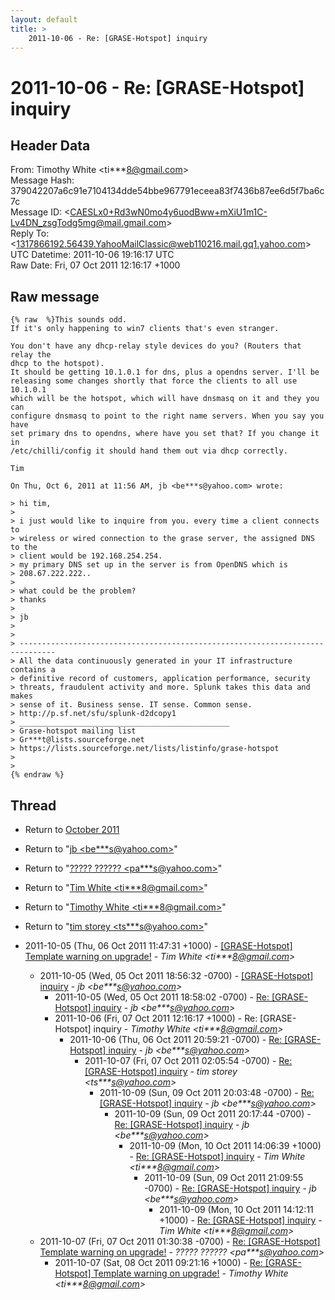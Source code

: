 ```yaml
---
layout: default
title: >
    2011-10-06 - Re: [GRASE-Hotspot] inquiry
---
```


# 2011-10-06 - Re: [GRASE-Hotspot] inquiry

## Header Data

From: Timothy White \<ti***8@gmail.com\><br>
Message Hash: 379042207a6c91e7104134dde54bbe967791eceea83f7436b87ee6d5f7ba6c7c<br>
Message ID: \<CAESLx0+Rd3wN0mo4y6uodBww+mXiU1m1C-Lv4DN_zsgTodg5mg@mail.gmail.com\><br>
Reply To: \<1317866192.56439.YahooMailClassic@web110216.mail.gq1.yahoo.com\><br>
UTC Datetime: 2011-10-06 19:16:17 UTC<br>
Raw Date: Fri, 07 Oct 2011 12:16:17 +1000<br>

## Raw message

```
{% raw  %}This sounds odd.
If it's only happening to win7 clients that's even stranger.

You don't have any dhcp-relay style devices do you? (Routers that relay the
dhcp to the hotspot).
It should be getting 10.1.0.1 for dns, plus a opendns server. I'll be
releasing some changes shortly that force the clients to all use 10.1.0.1
which will be the hotspot, which will have dnsmasq on it and they you can
configure dnsmasq to point to the right name servers. When you say you have
set primary dns to opendns, where have you set that? If you change it in
/etc/chilli/config it should hand them out via dhcp correctly.

Tim

On Thu, Oct 6, 2011 at 11:56 AM, jb <be***s@yahoo.com> wrote:

> hi tim,
>
> i just would like to inquire from you. every time a client connects to
> wireless or wired connection to the grase server, the assigned DNS to the
> client would be 192.168.254.254.
> my primary DNS set up in the server is from OpenDNS which is
> 208.67.222.222..
>
> what could be the problem?
> thanks
>
> jb
>
>
> ------------------------------------------------------------------------------
> All the data continuously generated in your IT infrastructure contains a
> definitive record of customers, application performance, security
> threats, fraudulent activity and more. Splunk takes this data and makes
> sense of it. Business sense. IT sense. Common sense.
> http://p.sf.net/sfu/splunk-d2dcopy1
> _______________________________________________
> Grase-hotspot mailing list
> Gr***t@lists.sourceforge.net
> https://lists.sourceforge.net/lists/listinfo/grase-hotspot
>
>
{% endraw %}
```

## Thread

+ Return to [October 2011](/archive/2011/10)

+ Return to "[jb <be***s<span>@</span>yahoo.com>](/authors/be___s_at_yahoo_com)"
+ Return to "[????? ?????? <pa***s<span>@</span>yahoo.com>](/authors/pa___s_at_yahoo_com)"
+ Return to "[Tim White <ti***8<span>@</span>gmail.com>](/authors/ti___8_at_gmail_com)"
+ Return to "[Timothy White <ti***8<span>@</span>gmail.com>](/authors/ti___8_at_gmail_com)"
+ Return to "[tim storey <ts***s<span>@</span>yahoo.com>](/authors/ts___s_at_yahoo_com)"

+ 2011-10-05 (Thu, 06 Oct 2011 11:47:31 +1000) - [[GRASE-Hotspot] Template warning on upgrade!](/archive/2011/10/9eb9335582de7cb44c3be14621657f4168b6e6bacd1870288c39e67bbd3df85b) - _Tim White \<ti***8@gmail.com\>_
  + 2011-10-05 (Wed, 05 Oct 2011 18:56:32 -0700) - [[GRASE-Hotspot] inquiry](/archive/2011/10/caf023e257d61c5792aab775ab5954f22bd4c0d723babde92eab1fd14543f69f) - _jb \<be***s@yahoo.com\>_
    + 2011-10-05 (Wed, 05 Oct 2011 18:58:02 -0700) - [Re: [GRASE-Hotspot] inquiry](/archive/2011/10/3db4fb80b73a90ea49fe36002f31af133746954da0b1927f36aaf6ad793a69bd) - _jb \<be***s@yahoo.com\>_
    + 2011-10-06 (Fri, 07 Oct 2011 12:16:17 +1000) - Re: [GRASE-Hotspot] inquiry - _Timothy White \<ti***8@gmail.com\>_
      + 2011-10-06 (Thu, 06 Oct 2011 20:59:21 -0700) - [Re: [GRASE-Hotspot] inquiry](/archive/2011/10/30ee75bf8c82ff476fea095796b920c0e180264b1f11928633cefe6d118c3c31) - _jb \<be***s@yahoo.com\>_
        + 2011-10-07 (Fri, 07 Oct 2011 02:05:54 -0700) - [Re: [GRASE-Hotspot] inquiry](/archive/2011/10/a1de3c9e76526bb82052aec79c1066a675f459e9a5ac13e4701f1ca66fb47814) - _tim storey \<ts***s@yahoo.com\>_
          + 2011-10-09 (Sun, 09 Oct 2011 20:03:48 -0700) - [Re: [GRASE-Hotspot] inquiry](/archive/2011/10/71ae709b7b5059442d9e0a6267ca5b7acfe885a961708fa50ae3dcaf8184ee56) - _jb \<be***s@yahoo.com\>_
            + 2011-10-09 (Sun, 09 Oct 2011 20:17:44 -0700) - [Re: [GRASE-Hotspot] inquiry](/archive/2011/10/88b79dd25bbf36ad7923c525e225cbb29ca10293546264c7d86edd354b0a1791) - _jb \<be***s@yahoo.com\>_
              + 2011-10-09 (Mon, 10 Oct 2011 14:06:39 +1000) - [Re: [GRASE-Hotspot] inquiry](/archive/2011/10/b90f307c1ef63e1edcd0ede6db44de9d08e972722383a825c12c1b1765ded97d) - _Tim White \<ti***8@gmail.com\>_
                + 2011-10-09 (Sun, 09 Oct 2011 21:09:55 -0700) - [Re: [GRASE-Hotspot] inquiry](/archive/2011/10/5b95b15a64d285d197156e6a21b7b2183993c6645dcfe994c7e44a1ccdc44cbc) - _jb \<be***s@yahoo.com\>_
                  + 2011-10-09 (Mon, 10 Oct 2011 14:12:11 +1000) - [Re: [GRASE-Hotspot] inquiry](/archive/2011/10/2959bb0e0ee00ef3f561090b83f579c08fc88ec2bc30a5624d05bdbba6661be5) - _Tim White \<ti***8@gmail.com\>_
  + 2011-10-07 (Fri, 07 Oct 2011 01:30:38 -0700) - [Re: [GRASE-Hotspot] Template warning on upgrade!](/archive/2011/10/428e5044f91e9e4d84db6868c9a8821e9c805fdc252ed66cdfff0b5747b4dd24) - _????? ?????? \<pa***s@yahoo.com\>_
    + 2011-10-07 (Sat, 08 Oct 2011 09:21:16 +1000) - [Re: [GRASE-Hotspot] Template warning on upgrade!](/archive/2011/10/8292a2330b4cd476b5bc0edb527e0cac30f779b3097cc5e120e809769aa92573) - _Timothy White \<ti***8@gmail.com\>_

